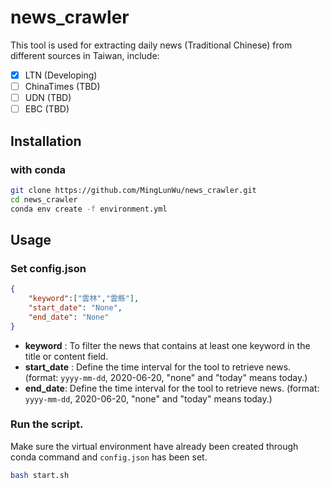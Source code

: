 # news_crawler

This tool is used for extracting daily news (Traditional Chinese) from different sources in Taiwan, include:
- [x] LTN (Developing)
- [ ] ChinaTimes (TBD)
- [ ] UDN (TBD)
- [ ] EBC (TBD)

## Installation
### with conda 
```bash
git clone https://github.com/MingLunWu/news_crawler.git
cd news_crawler
conda env create -f environment.yml
```

## Usage 
### Set config.json
```json
{
    "keyword":["雲林","雲縣"],  
    "start_date": "None", 
    "end_date": "None" 
}
```
+ **keyword** : To filter the news that contains at least one keyword in the title or content field.
+ **start_date** : Define the time interval for the tool to retrieve news. (format: `yyyy-mm-dd`, 2020-06-20, "none" and "today" means today.)
+ **end_date**: Define the time interval for the tool to retrieve news. (format: `yyyy-mm-dd`, 2020-06-20, "none" and "today" means today.)

### Run the script.
Make sure the virtual environment have already been created through conda command and `config.json` has been set.

```bash
bash start.sh
```
